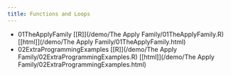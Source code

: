 ```yaml
---
title: Functions and Loops
---
```


 * 01TheApplyFamily [[R]](/demo/The Apply Family/01TheApplyFamily.R) [[html]](/demo/The Apply Family/01TheApplyFamily.html)
 * 02ExtraProgrammingExamples [[R]](/demo/The Apply Family/02ExtraProgrammingExamples.R) [[html]](/demo/The Apply Family/02ExtraProgrammingExamples.html)
